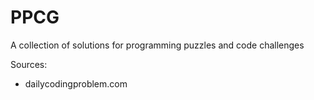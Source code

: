 # PPCG
A collection of solutions for programming puzzles and code challenges

Sources:
* dailycodingproblem.com
